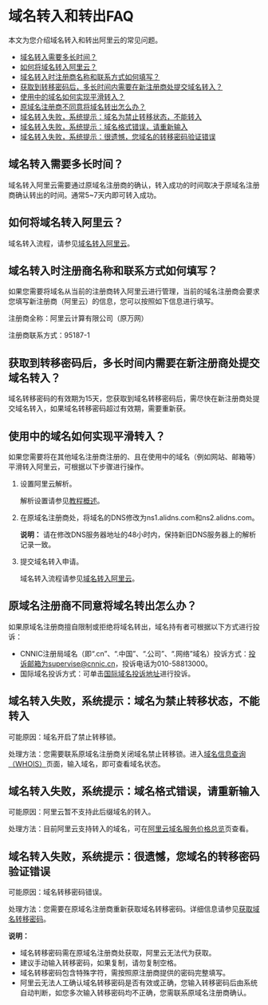 # 域名转入和转出FAQ

本文为您介绍域名转入和转出阿里云的常见问题。

-   [域名转入需要多长时间？](#section_mzj_xta_2zz)
-   [如何将域名转入阿里云？](#section_fj8_f29_kt5)
-   [域名转入时注册商名称和联系方式如何填写？](#section_k1i_71g_s0t)
-   [获取到转移密码后，多长时间内需要在新注册商处提交域名转入？](#section_b45_7uv_qvm)
-   [使用中的域名如何实现平滑转入？](#section_aok_kkl_u8t)
-   [原域名注册商不同意将域名转出怎么办？](#section_9gu_rrk_cf7)
-   [域名转入失败，系统提示：域名为禁止转移状态，不能转入](#section_kgf_8jz_y1s)
-   [域名转入失败，系统提示：域名格式错误，请重新输入](#section_tp2_iwv_5nf)
-   [域名转入失败，系统提示：很遗憾，您域名的转移密码验证错误](#section_fqw_elx_yei)

## 域名转入需要多长时间？

域名转入阿里云需要通过原域名注册商的确认，转入成功的时间取决于原域名注册商确认转出的时间。通常5~7天内即可转入成功。

## 如何将域名转入阿里云？

域名转入流程，请参见[域名转入阿里云](/intl.zh-CN/域名转移/域名转入阿里云.md)。

## 域名转入时注册商名称和联系方式如何填写？

如果您需要将域名从当前的注册商转入阿里云进行管理，当前的域名注册商会要求您填写新注册商（阿里云）的信息，您可以按照如下信息进行填写。

注册商全称：阿里云计算有限公司（原万网）

注册商联系方式：95187-1

## 获取到转移密码后，多长时间内需要在新注册商处提交域名转入？

域名转移密码的有效期为15天，您获取到域名转移密码后，需尽快在新注册商处提交域名转入，如果域名转移密码超过有效期，需要重新获。

## 使用中的域名如何实现平滑转入？

如果您需要将在其他域名注册商注册的、且在使用中的域名（例如网站、邮箱等）平滑转入阿里云，可根据以下步骤进行操作。

1.  设置阿里云解析。

    解析设置请参见[教程概述](https://www.alibabacloud.com/help/zh/doc-detail/106669.htm)。

2.  在原域名注册商处，将域名的DNS修改为ns1.alidns.com和ns2.alidns.com。

    **说明：** 请在修改DNS服务器地址的48小时内，保持新旧DNS服务器上的解析记录一致。

3.  提交域名转入申请。

    域名转入流程请参见[域名转入阿里云](/intl.zh-CN/域名转移/域名转入阿里云.md)。


## 原域名注册商不同意将域名转出怎么办？

如果原域名注册商擅自限制或拒绝将域名转出，域名持有者可根据以下方式进行投诉：

-   CNNIC注册局域名（即“.cn”、“.中国”、“.公司”、“.网络”域名）投诉方式：投诉邮箱为supervise@cnnic.cn，投诉电话为010-58813000。
-   国际域名投诉方式：可单击[国际域名投诉地址](http://reports.internic.net/cgi/registrars/problem-report.cgi?spm=a2c4g.11186623.2.21.VgStC5&file=problem-report.cgi)进行投诉。

## 域名转入失败，系统提示：域名为禁止转移状态，不能转入

可能原因：域名开启了禁止转移锁。

处理方法：您需要联系原域名注册商关闭域名禁止转移锁。进入[域名信息查询（WHOIS）](https://www.alibabacloud.com/whois)页面，输入域名，即可查看域名状态。

## 域名转入失败，系统提示：域名格式错误，请重新输入

可能原因：阿里云暂不支持此后缀域名的转入。

处理方法：目前阿里云支持转入的域名，可在[阿里云域名服务价格总览](https://www.alibabacloud.com/zh/domain/pricing)页查看。

## 域名转入失败，系统提示：很遗憾，您域名的转移密码验证错误

可能原因：域名转移密码错误。

处理方法：您需要在原域名注册商重新获取域名转移密码。详细信息请参见[获取域名转移密码](/intl.zh-CN/域名转移/获取域名转移密码.md)。

**说明：**

-   域名转移密码需在原域名注册商处获取，阿里云无法代为获取。
-   建议手动输入转移密码，如果复制，请勿复制空格。
-   域名转移密码包含特殊字符，需按照原注册商提供的密码完整填写。
-   阿里云无法人工确认域名转移密码是否有效或正确，您输入转移密码后由系统自动判断，如您多次输入转移密码均不正确，您需联系原域名注册商确认。

